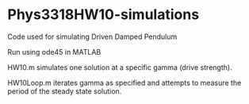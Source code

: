 # Phys3318HW10-simulations
Code used for simulating Driven Damped Pendulum

Run using ode45 in MATLAB

HW10.m simulates one solution at a specific gamma (drive strength).

HW10Loop.m iterates gamma as specified and attempts to measure the period of the steady state solution.
